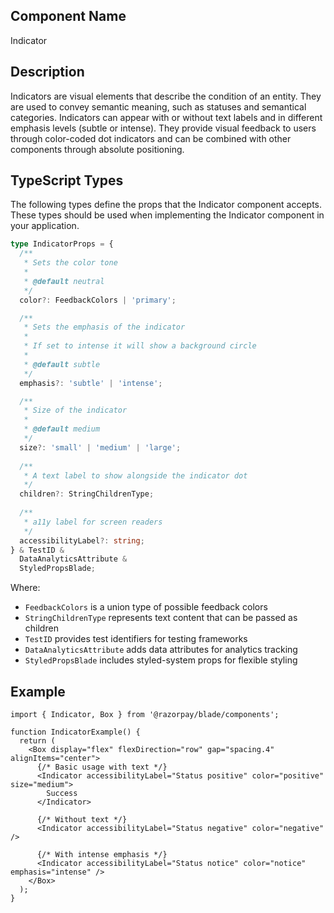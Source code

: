 ## Component Name
Indicator

## Description
Indicators are visual elements that describe the condition of an entity. They are used to convey semantic meaning, such as statuses and semantical categories. Indicators can appear with or without text labels and in different emphasis levels (subtle or intense). They provide visual feedback to users through color-coded dot indicators and can be combined with other components through absolute positioning.

## TypeScript Types
The following types define the props that the Indicator component accepts. These types should be used when implementing the Indicator component in your application.

```typescript
type IndicatorProps = {
  /**
   * Sets the color tone
   *
   * @default neutral
   */
  color?: FeedbackColors | 'primary';

  /**
   * Sets the emphasis of the indicator
   *
   * If set to intense it will show a background circle
   *
   * @default subtle
   */
  emphasis?: 'subtle' | 'intense';

  /**
   * Size of the indicator
   *
   * @default medium
   */
  size?: 'small' | 'medium' | 'large';
  
  /**
   * A text label to show alongside the indicator dot
   */
  children?: StringChildrenType;
  
  /**
   * a11y label for screen readers
   */
  accessibilityLabel?: string;
} & TestID &
  DataAnalyticsAttribute &
  StyledPropsBlade;
```

Where:
- `FeedbackColors` is a union type of possible feedback colors
- `StringChildrenType` represents text content that can be passed as children
- `TestID` provides test identifiers for testing frameworks
- `DataAnalyticsAttribute` adds data attributes for analytics tracking
- `StyledPropsBlade` includes styled-system props for flexible styling

## Example

```tsx
import { Indicator, Box } from '@razorpay/blade/components';

function IndicatorExample() {
  return (
    <Box display="flex" flexDirection="row" gap="spacing.4" alignItems="center">
      {/* Basic usage with text */}
      <Indicator accessibilityLabel="Status positive" color="positive" size="medium">
        Success
      </Indicator>
      
      {/* Without text */}
      <Indicator accessibilityLabel="Status negative" color="negative" />
      
      {/* With intense emphasis */}
      <Indicator accessibilityLabel="Status notice" color="notice" emphasis="intense" />
    </Box>
  );
}
``` 